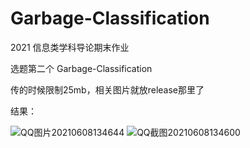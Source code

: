 # Garbage-Classification
2021 信息类学科导论期末作业

选题第二个 Garbage-Classification

传的时候限制25mb，相关图片就放release那里了

结果：


![QQ图片20210608134644](https://user-images.githubusercontent.com/56447020/121217743-b74edf00-c8b4-11eb-8aaf-d73b4f73ce2e.png)
![QQ截图20210608134600](https://user-images.githubusercontent.com/56447020/121217796-c46bce00-c8b4-11eb-97b7-5a80e2fefb95.png)

